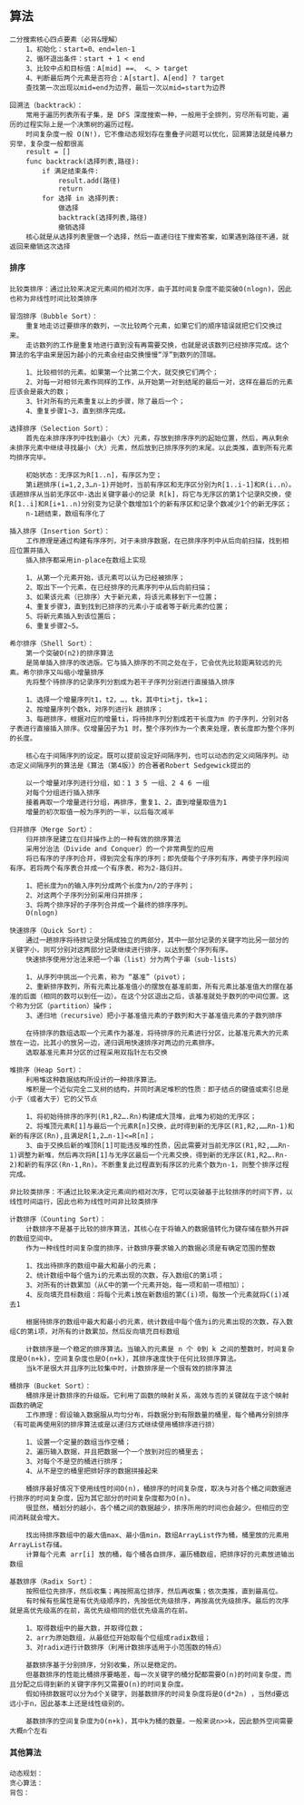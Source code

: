 
## 算法

    二分搜索核心四点要素（必背&理解）
        1、初始化：start=0、end=len-1
        2、循环退出条件：start + 1 < end
        3、比较中点和目标值：A[mid] ==、 <、> target
        4、判断最后两个元素是否符合：A[start]、A[end] ? target
        查找第一次出现以mid=end为边界，最后一次以mid=start为边界
    
    回溯法（backtrack）：
        常用于遍历列表所有子集，是 DFS 深度搜索一种，一般用于全排列，穷尽所有可能，遍历的过程实际上是一个决策树的遍历过程。
        时间复杂度一般 O(N!)，它不像动态规划存在重叠子问题可以优化，回溯算法就是纯暴力穷举，复杂度一般都很高
        result = []
        func backtrack(选择列表,路径):
            if 满足结束条件:
                result.add(路径)
                return
            for 选择 in 选择列表:
                做选择
                backtrack(选择列表,路径)
                撤销选择
        核心就是从选择列表里做一个选择，然后一直递归往下搜索答案，如果遇到路径不通，就返回来撤销这次选择

#### 排序

    比较类排序：通过比较来决定元素间的相对次序，由于其时间复杂度不能突破O(nlogn)，因此也称为非线性时间比较类排序
    
    冒泡排序（Bubble Sort）：
        重复地走访过要排序的数列，一次比较两个元素，如果它们的顺序错误就把它们交换过来。
        走访数列的工作是重复地进行直到没有再需要交换，也就是说该数列已经排序完成。这个算法的名字由来是因为越小的元素会经由交换慢慢“浮”到数列的顶端。
        
        1、比较相邻的元素。如果第一个比第二个大，就交换它们两个；
        2、对每一对相邻元素作同样的工作，从开始第一对到结尾的最后一对，这样在最后的元素应该会是最大的数；
        3、针对所有的元素重复以上的步骤，除了最后一个；
        4、重复步骤1~3，直到排序完成。
    
    选择排序（Selection Sort）：
        首先在未排序序列中找到最小（大）元素，存放到排序序列的起始位置，然后，再从剩余未排序元素中继续寻找最小（大）元素，然后放到已排序序列的末尾。以此类推，直到所有元素均排序完毕。 
        
        初始状态：无序区为R[1..n]，有序区为空；
        第i趟排序(i=1,2,3…n-1)开始时，当前有序区和无序区分别为R[1..i-1]和R(i..n）。该趟排序从当前无序区中-选出关键字最小的记录 R[k]，将它与无序区的第1个记录R交换，使R[1..i]和R[i+1..n)分别变为记录个数增加1个的新有序区和记录个数减少1个的新无序区；
        n-1趟结束，数组有序化了
    
    插入排序（Insertion Sort）：
        工作原理是通过构建有序序列，对于未排序数据，在已排序序列中从后向前扫描，找到相应位置并插入
        插入排序都采用in-place在数组上实现

        1、从第一个元素开始，该元素可以认为已经被排序；
        2、取出下一个元素，在已经排序的元素序列中从后向前扫描；
        3、如果该元素（已排序）大于新元素，将该元素移到下一位置；
        4、重复步骤3，直到找到已排序的元素小于或者等于新元素的位置；
        5、将新元素插入到该位置后；
        6、重复步骤2~5。

    希尔排序（Shell Sort）：
        第一个突破O(n2)的排序算法
        是简单插入排序的改进版。它与插入排序的不同之处在于，它会优先比较距离较远的元素。希尔排序又叫缩小增量排序
        先将整个待排序的记录序列分割成为若干子序列分别进行直接插入排序

        1、选择一个增量序列t1，t2，…，tk，其中ti>tj，tk=1；
        2、按增量序列个数k，对序列进行k 趟排序；
        3、每趟排序，根据对应的增量ti，将待排序列分割成若干长度为m 的子序列，分别对各子表进行直接插入排序。仅增量因子为1 时，整个序列作为一个表来处理，表长度即为整个序列的长度。
        
        核心在于间隔序列的设定。既可以提前设定好间隔序列，也可以动态的定义间隔序列。动态定义间隔序列的算法是《算法（第4版）》的合著者Robert Sedgewick提出的
        
        以一个增量对序列进行分组，如：1 3 5 一组、2 4 6 一组
        对每个分组进行插入排序
        接着再取一个增量进行分组，再排序，重复1、2，直到增量取值为1
        增量的初次取值一般为序列的一半，以后每次减半

    归并排序（Merge Sort）：
        归并排序是建立在归并操作上的一种有效的排序算法
        采用分治法（Divide and Conquer）的一个非常典型的应用
        将已有序的子序列合并，得到完全有序的序列；即先使每个子序列有序，再使子序列段间有序。若将两个有序表合并成一个有序表，称为2-路归并。 

        1、把长度为n的输入序列分成两个长度为n/2的子序列；
        2、对这两个子序列分别采用归并排序；
        3、将两个排序好的子序列合并成一个最终的排序序列。
        O(nlogn)

    快速排序（Quick Sort）：
        通过一趟排序将待排记录分隔成独立的两部分，其中一部分记录的关键字均比另一部分的关键字小，则可分别对这两部分记录继续进行排序，以达到整个序列有序。
        快速排序使用分治法来把一个串（list）分为两个子串（sub-lists）
        
        1、从序列中挑出一个元素，称为 “基准”（pivot）；
        2、重新排序数列，所有元素比基准值小的摆放在基准前面，所有元素比基准值大的摆在基准的后面（相同的数可以到任一边）。在这个分区退出之后，该基准就处于数列的中间位置。这个称为分区（partition）操作；
        3、递归地（recursive）把小于基准值元素的子数列和大于基准值元素的子数列排序
        
        在待排序的数组选取一个元素作为基准，将待排序的元素进行分区，比基准元素大的元素放在一边，比其小的放另一边，递归调用快速排序对两边的元素排序。
        选取基准元素并分区的过程采用双指针左右交换

    堆排序（Heap Sort）：
        利用堆这种数据结构所设计的一种排序算法。
        堆积是一个近似完全二叉树的结构，并同时满足堆积的性质：即子结点的键值或索引总是小于（或者大于）它的父节点
        
        1、将初始待排序的序列(R1,R2….Rn)构建成大顶堆，此堆为初始的无序区；
        2、将堆顶元素R[1]与最后一个元素R[n]交换，此时得到新的无序区(R1,R2,……Rn-1)和新的有序区(Rn),且满足R[1,2…n-1]<=R[n]；
        3、由于交换后新的堆顶R[1]可能违反堆的性质，因此需要对当前无序区(R1,R2,……Rn-1)调整为新堆，然后再次将R[1]与无序区最后一个元素交换，得到新的无序区(R1,R2….Rn-2)和新的有序区(Rn-1,Rn)。不断重复此过程直到有序区的元素个数为n-1，则整个排序过程完成。

    非比较类排序：不通过比较来决定元素间的相对次序，它可以突破基于比较排序的时间下界，以线性时间运行，因此也称为线性时间非比较类排序

    计数排序（Counting Sort）：
        计数排序不是基于比较的排序算法，其核心在于将输入的数据值转化为键存储在额外开辟的数组空间中。 
        作为一种线性时间复杂度的排序，计数排序要求输入的数据必须是有确定范围的整数
        
        1、找出待排序的数组中最大和最小的元素；
        2、统计数组中每个值为i的元素出现的次数，存入数组C的第i项；
        3、对所有的计数累加（从C中的第一个元素开始，每一项和前一项相加）；
        4、反向填充目标数组：将每个元素i放在新数组的第C(i)项，每放一个元素就将C(i)减去1
        
        根据待排序的数组中最大和最小的元素，统计数组中每个值为i的元素出现的次数，存入数组C的第i项，对所有的计数累加，然后反向填充目标数组

        计数排序是一个稳定的排序算法。当输入的元素是 n 个 0到 k 之间的整数时，时间复杂度是O(n+k)，空间复杂度也是O(n+k)，其排序速度快于任何比较排序算法。
        当k不是很大并且序列比较集中时，计数排序是一个很有效的排序算法

    桶排序（Bucket Sort）：
        桶排序是计数排序的升级版。它利用了函数的映射关系，高效与否的关键就在于这个映射函数的确定
        工作原理：假设输入数据服从均匀分布，将数据分到有限数量的桶里，每个桶再分别排序（有可能再使用别的排序算法或是以递归方式继续使用桶排序进行排）

        1、设置一个定量的数组当作空桶；
        2、遍历输入数据，并且把数据一个一个放到对应的桶里去；
        3、对每个不是空的桶进行排序；
        4、从不是空的桶里把排好序的数据拼接起来

        桶排序最好情况下使用线性时间O(n)，桶排序的时间复杂度，取决与对各个桶之间数据进行排序的时间复杂度，因为其它部分的时间复杂度都为O(n)。
        很显然，桶划分的越小，各个桶之间的数据越少，排序所用的时间也会越少。但相应的空间消耗就会增大。 

        找出待排序数组中的最大值max、最小值min，数组ArrayList作为桶，桶里放的元素用ArrayList存储。
        计算每个元素 arr[i] 放的桶，每个桶各自排序，遍历桶数组，把排序好的元素放进输出数组

    基数排序（Radix Sort）：
        按照低位先排序，然后收集；再按照高位排序，然后再收集；依次类推，直到最高位。
        有时候有些属性是有优先级顺序的，先按低优先级排序，再按高优先级排序。最后的次序就是高优先级高的在前，高优先级相同的低优先级高的在前。
        
        1、取得数组中的最大数，并取得位数；
        2、arr为原始数组，从最低位开始取每个位组成radix数组；
        3、对radix进行计数排序（利用计数排序适用于小范围数的特点）

        基数排序基于分别排序，分别收集，所以是稳定的。
        但基数排序的性能比桶排序要略差，每一次关键字的桶分配都需要O(n)的时间复杂度，而且分配之后得到新的关键字序列又需要O(n)的时间复杂度。
        假如待排数据可以分为d个关键字，则基数排序的时间复杂度将是O(d*2n) ，当然d要远远小于n，因此基本上还是线性级别的。

        基数排序的空间复杂度为O(n+k)，其中k为桶的数量。一般来说n>>k，因此额外空间需要大概n个左右

#### 其他算法

    动态规划：
    贪心算法：
    背包：